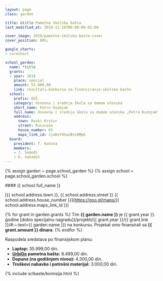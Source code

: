 ```yaml
---
layout: page
class: garden

title: &title Pametna školska bašta
last_modified_at: 2019-11-16T00:00:00-02:00

cover_image: 2019/pametna-skolska-basta-cover
cover_position: 80%;

google_charts:
- corechart

school_garden:
  name: *title
  grants:
  - year: 2018
    place: special
    amount: 51.800,00
    link: rezultati-konkursa-za-finansiranje-skolske-baste
  school:
    prefix: OSŠ
    category: Osnovna i srednja škola sa domom učenika
    short_name: Petro Kuzmjak
    full_name: Osnovna i srednja škola sa domom učenika „Petro Kuzmjak”
    address:
      town: Ruski Krstur
      street: Rusinska
      house_number: 63
      maps_link_id: JjaDxY4hazBvzQMp6
  board:
    president: T. Katona
    members:
    - J. Šomođi
    - K. Sabadoš
---
```


{% assign garden = page.school_garden %}
{% assign school = page.school_garden.school %}

<div markdown="1">
#### {{ school.full_name }}

[{{ school.address.town }}, {{ school.address.street }} {{ school.address.house_number }}](https://goo.gl/maps/{{ school.address.maps_link_id }})

{% for grant in garden.grants %}
Tim **{{ garden.name }}** je {{ grant.year }}. godine
[dobio specijalnu nagradu](/projekti/{{ grant.year }}/{{ grant.link }}/#:~:text={{ garden.name }})
na konkursu. Projekat smo finansirali sa **{{ grant.amount }} dinara**.
{% endfor %}
</div>

Raspodela sredstava po finansijskom planu:

<div class="pie-chart funds-distribution">
  <div id="funds-distribution" class="chart-placeholder"></div>
  <script defer src="/js/charts.js"></script>
  <script defer src="funds-distribution.js"></script>
  <ul class="legend">
    <li>
      <strong>Laptop:</strong> 35.999,00 din.
    </li>
    <li>
      <strong><a href="https://urbigo.me/">UrbiGo</a> pametna bašta:</strong> 8.499,00 din.
    </li>
    <li>
      <strong>Dopuna (na godišnjem nivou):</strong> 4.300,00 din.
    </li>
    <li>
      <strong>Troškovi nabavke i potrošni materijal:</strong> 3.000,00 din.
    </li>
  </ul>
</div>

{% include sr/baste/komisija.html %}

